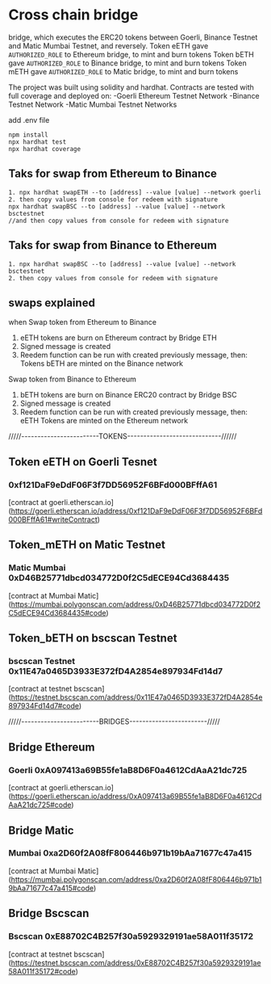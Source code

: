 # Cross chain bridge
bridge, which executes the ERC20 tokens between Goerli, Binance Testnet and Matic Mumbai Testnet, and reversely.
Token eETH gave `AUTHORIZED_ROLE` to Ethereum bridge, to mint and burn tokens
Token bETH gave `AUTHORIZED_ROLE` to Binance bridge, to mint and burn tokens
Token mETH gave `AUTHORIZED_ROLE` to Matic bridge, to mint and burn tokens

The project was built using solidity and hardhat. Contracts are tested with full coverage and deployed on:
-Goerli Ethereum Testnet Network
-Binance Testnet Network
-Matic Mumbai Testnet Networks

add .env file
```
npm install
npx hardhat test
npx hardhat coverage
```
## Taks for swap from Ethereum to Binance
```tasks
1. npx hardhat swapETH --to [address] --value [value] --network goerli
2. then copy values from console for redeem with signature
npx hardhat swapBSC --to [address] --value [value] --network bsctestnet
//and then copy values from console for redeem with signature
```
## Taks for swap from Binance to Ethereum
```tasks
1. npx hardhat swapBSC --to [address] --value [value] --network bsctestnet
2. then copy values from console for redeem with signature
```

## swaps explained
when Swap token from Ethereum to Binance
1. eETH tokens are burn on Ethereum contract by Bridge ETH
2. Signed message is created
3. Reedem function can be run with created previously message, then: Tokens bETH are minted on the Binance network

Swap token from Binance to Ethereum
1. bETH tokens are burn on Binance ERC20 contract by Bridge BSC
2. Signed message is created
3. Reedem function can be run with created previously message, then: eETH Tokens are minted on the Ethereum network

/////------------------------TOKENS-----------------------------//////
## Token eETH on Goerli Tesnet 
### 0xf121DaF9eDdF06F3f7DD56952F6BFd000BFffA61
[contract at goerli.etherscan.io] (https://goerli.etherscan.io/address/0xf121DaF9eDdF06F3f7DD56952F6BFd000BFffA61#writeContract)

## Token_mETH on Matic Testnet 
### Matic Mumbai 0xD46B25771dbcd034772D0f2C5dECE94Cd3684435
[contract at Mumbai Matic] (https://mumbai.polygonscan.com/address/0xD46B25771dbcd034772D0f2C5dECE94Cd3684435#code)

## Token_bETH on bscscan Testnet 
### bscscan Testnet 0x11E47a0465D3933E372fD4A2854e897934Fd14d7
[contract at testnet bscscan] (https://testnet.bscscan.com/address/0x11E47a0465D3933E372fD4A2854e897934Fd14d7#code)

/////------------------------BRIDGES------------------------/////
## Bridge Ethereum
### Goerli 0xA097413a69B55fe1aB8D6F0a4612CdAaA21dc725
[contract at goerli.etherscan.io] (https://goerli.etherscan.io/address/0xA097413a69B55fe1aB8D6F0a4612CdAaA21dc725#code)

## Bridge Matic 
### Mumbai 0xa2D60f2A08fF806446b971b19bAa71677c47a415
[contract at Mumbai Matic] (https://mumbai.polygonscan.com/address/0xa2D60f2A08fF806446b971b19bAa71677c47a415#code)


## Bridge Bscscan 
### Bscscan 0xE88702C4B257f30a5929329191ae58A011f35172
[contract at testnet bscscan] (https://testnet.bscscan.com/address/0xE88702C4B257f30a5929329191ae58A011f35172#code)

